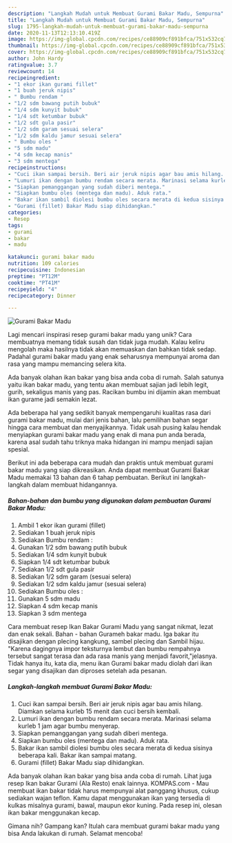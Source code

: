 ```yaml
---
description: "Langkah Mudah untuk Membuat Gurami Bakar Madu, Sempurna"
title: "Langkah Mudah untuk Membuat Gurami Bakar Madu, Sempurna"
slug: 1795-langkah-mudah-untuk-membuat-gurami-bakar-madu-sempurna
date: 2020-11-13T12:13:10.419Z
image: https://img-global.cpcdn.com/recipes/ce88909cf891bfca/751x532cq70/gurami-bakar-madu-foto-resep-utama.jpg
thumbnail: https://img-global.cpcdn.com/recipes/ce88909cf891bfca/751x532cq70/gurami-bakar-madu-foto-resep-utama.jpg
cover: https://img-global.cpcdn.com/recipes/ce88909cf891bfca/751x532cq70/gurami-bakar-madu-foto-resep-utama.jpg
author: John Hardy
ratingvalue: 3.7
reviewcount: 14
recipeingredient:
- "1 ekor ikan gurami fillet"
- "1 buah jeruk nipis"
- " Bumbu rendam "
- "1/2 sdm bawang putih bubuk"
- "1/4 sdm kunyit bubuk"
- "1/4 sdt ketumbar bubuk"
- "1/2 sdt gula pasir"
- "1/2 sdm garam sesuai selera"
- "1/2 sdm kaldu jamur sesuai selera"
- " Bumbu oles "
- "5 sdm madu"
- "4 sdm kecap manis"
- "3 sdm mentega"
recipeinstructions:
- "Cuci ikan sampai bersih. Beri air jeruk nipis agar bau amis hilang. Diamkan selama kurleb 15 menit dan cuci bersih kembali."
- "Lumuri ikan dengan bumbu rendam secara merata. Marinasi selama kurleb 1 jam agar bumbu menyerap."
- "Siapkan pemanggangan yang sudah diberi mentega."
- "Siapkan bumbu oles (mentega dan madu). Aduk rata."
- "Bakar ikan sambil diolesi bumbu oles secara merata di kedua sisinya beberapa kali. Bakar ikan sampai matang."
- "Gurami (fillet) Bakar Madu siap dihidangkan."
categories:
- Resep
tags:
- gurami
- bakar
- madu

katakunci: gurami bakar madu 
nutrition: 109 calories
recipecuisine: Indonesian
preptime: "PT12M"
cooktime: "PT41M"
recipeyield: "4"
recipecategory: Dinner

---
```



![Gurami Bakar Madu](https://img-global.cpcdn.com/recipes/ce88909cf891bfca/751x532cq70/gurami-bakar-madu-foto-resep-utama.jpg)

Lagi mencari inspirasi resep gurami bakar madu yang unik? Cara membuatnya memang tidak susah dan tidak juga mudah. Kalau keliru mengolah maka hasilnya tidak akan memuaskan dan bahkan tidak sedap. Padahal gurami bakar madu yang enak seharusnya mempunyai aroma dan rasa yang mampu memancing selera kita.

Ada banyak olahan ikan bakar yang bisa anda coba di rumah. Salah satunya yaitu ikan bakar madu, yang tentu akan membuat sajian jadi lebih legit, gurih, sekaligus manis yang pas. Racikan bumbu ini dijamin akan membuat ikan gurame jadi semakin lezat.

Ada beberapa hal yang sedikit banyak mempengaruhi kualitas rasa dari gurami bakar madu, mulai dari jenis bahan, lalu pemilihan bahan segar hingga cara membuat dan menyajikannya. Tidak usah pusing kalau hendak menyiapkan gurami bakar madu yang enak di mana pun anda berada, karena asal sudah tahu triknya maka hidangan ini mampu menjadi sajian spesial.


Berikut ini ada beberapa cara mudah dan praktis untuk membuat gurami bakar madu yang siap dikreasikan. Anda dapat membuat Gurami Bakar Madu memakai 13 bahan dan 6 tahap pembuatan. Berikut ini langkah-langkah dalam membuat hidangannya.

<!--inarticleads1-->

##### Bahan-bahan dan bumbu yang digunakan dalam pembuatan Gurami Bakar Madu:

1. Ambil 1 ekor ikan gurami (fillet)
1. Sediakan 1 buah jeruk nipis
1. Sediakan  Bumbu rendam :
1. Gunakan 1/2 sdm bawang putih bubuk
1. Sediakan 1/4 sdm kunyit bubuk
1. Siapkan 1/4 sdt ketumbar bubuk
1. Sediakan 1/2 sdt gula pasir
1. Sediakan 1/2 sdm garam (sesuai selera)
1. Sediakan 1/2 sdm kaldu jamur (sesuai selera)
1. Sediakan  Bumbu oles :
1. Gunakan 5 sdm madu
1. Siapkan 4 sdm kecap manis
1. Siapkan 3 sdm mentega


Cara membuat resep Ikan Bakar Gurami Madu yang sangat nikmat, lezat dan enak sekali. Bahan - bahan Gurameh bakar madu. Iga bakar itu disajikan dengan plecing kangkung, sambel plecing dan Sambil hijau. &#34;Karena dagingnya impor teksturnya lembut dan bumbu rempahnya tersebut sangat terasa dan ada rasa manis yang menjadi favorit,&#34;jelasnya. Tidak hanya itu, kata dia, menu ikan Gurami bakar madu diolah dari ikan segar yang disajikan dan diproses setelah ada pesanan. 

<!--inarticleads2-->

##### Langkah-langkah membuat Gurami Bakar Madu:

1. Cuci ikan sampai bersih. Beri air jeruk nipis agar bau amis hilang. Diamkan selama kurleb 15 menit dan cuci bersih kembali.
1. Lumuri ikan dengan bumbu rendam secara merata. Marinasi selama kurleb 1 jam agar bumbu menyerap.
1. Siapkan pemanggangan yang sudah diberi mentega.
1. Siapkan bumbu oles (mentega dan madu). Aduk rata.
1. Bakar ikan sambil diolesi bumbu oles secara merata di kedua sisinya beberapa kali. Bakar ikan sampai matang.
1. Gurami (fillet) Bakar Madu siap dihidangkan.


Ada banyak olahan ikan bakar yang bisa anda coba di rumah. Lihat juga resep Ikan bakar Gurami (Ala Resto) enak lainnya. KOMPAS.com - Mau membuat ikan bakar tidak harus mempunyai alat panggang khusus, cukup sediakan wajan teflon. Kamu dapat menggunakan ikan yang tersedia di kulkas misalnya gurami, bawal, maupun ekor kuning. Pada resep ini, olesan ikan bakar menggunakan kecap. 

Gimana nih? Gampang kan? Itulah cara membuat gurami bakar madu yang bisa Anda lakukan di rumah. Selamat mencoba!
